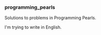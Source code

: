 ### programming_pearls
Solutions to problems in Programming Pearls.
 
I'm trying to write in English.
